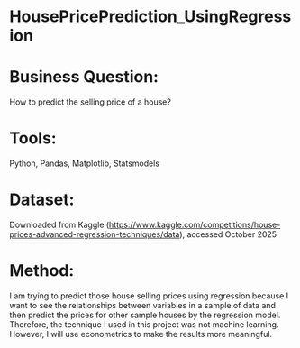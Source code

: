 # HousePricePrediction_UsingRegression

# Business Question:
How to predict the selling price of a house?

# Tools: 
Python, Pandas, Matplotlib, Statsmodels

# Dataset: 
Downloaded from Kaggle (https://www.kaggle.com/competitions/house-prices-advanced-regression-techniques/data), accessed October 2025

# Method:
I am trying to predict those house selling prices using regression because I want to see the relationships between variables in a sample of data and then predict the prices for other sample houses by the regression model. Therefore, the technique I used in this project  was not machine learning. However, I will use econometrics to make the results more meaningful.





